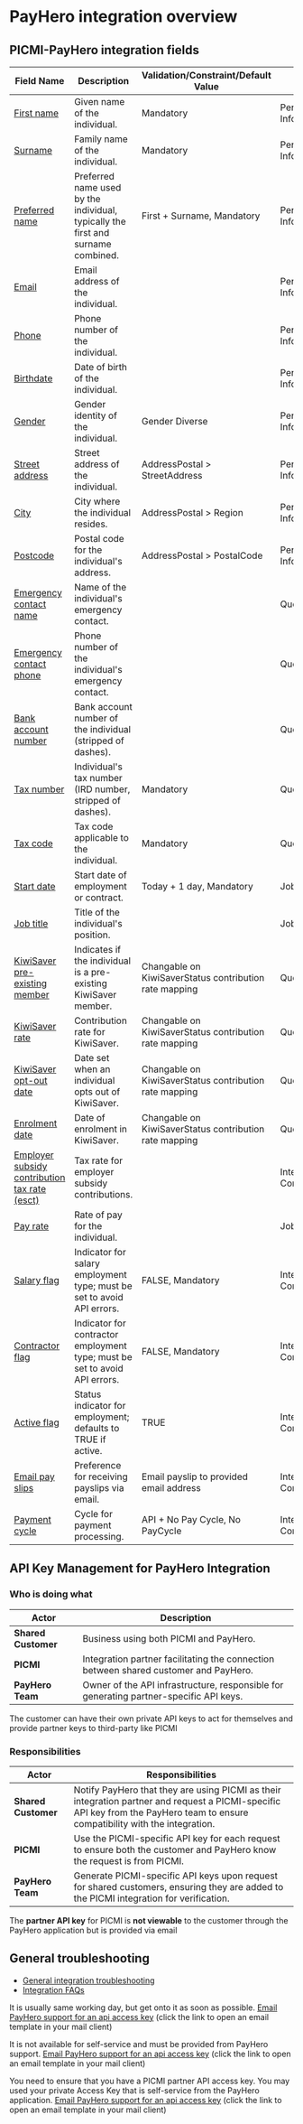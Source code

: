 # PayHero integration overview

## PICMI-PayHero integration fields

| Field Name                                                                                    | **Description**                                                                  | **Validation/Constraint/Default Value**                | **Source**                |
|-----------------------------------------------------------------------------------------------|----------------------------------------------------------------------------------|--------------------------------------------------------|---------------------------|
| [First name](#first-name)                                                                     | Given name of the individual.                                                    | Mandatory                                              | Personal Information      |
| [Surname](#surname)                                                                           | Family name of the individual.                                                   | Mandatory                                              | Personal Information      |
| [Preferred name](#preferred-name)                                                             | Preferred name used by the individual, typically the first and surname combined. | First + Surname, Mandatory                             | Personal Information      |
| [Email](#email)                                                                               | Email address of the individual.                                                 |                                                        | Personal Information      |
| [Phone](#phone)                                                                               | Phone number of the individual.                                                  |                                                        | Personal Information      |
| [Birthdate](#birthdate)                                                                       | Date of birth of the individual.                                                 |                                                        | Personal Information      |
| [Gender](#gender)                                                                             | Gender identity of the individual.                                               | Gender Diverse                                         | Personal Information      |
| [Street address](#street-address)                                                             | Street address of the individual.                                                | AddressPostal > StreetAddress                          | Personal Information      |
| [City](#city)                                                                                 | City where the individual resides.                                               | AddressPostal > Region                                 | Personal Information      |
| [Postcode](#postcode)                                                                         | Postal code for the individual's address.                                        | AddressPostal > PostalCode                             | Personal Information      |
| [Emergency contact name](#emergency-contact-name)                                             | Name of the individual's emergency contact.                                      |                                                        | Questions                 |
| [Emergency contact phone](#emergency-contact-phone)                                           | Phone number of the individual's emergency contact.                              |                                                        | Questions                 |
| [Bank account number](#bank-account-number)                                                   | Bank account number of the individual (stripped of dashes).                      |                                                        | Questions                 |
| [Tax number](#tax-number)                                                                     | Individual's tax number (IRD number, stripped of dashes).                        | Mandatory                                              | Questions                 |
| [Tax code](#tax-code)                                                                         | Tax code applicable to the individual.                                           | Mandatory                                              | Questions                 |
| [Start date](#start-date)                                                                     | Start date of employment or contract.                                            | Today + 1 day, Mandatory                               | Job                       |
| [Job title](#job-title)                                                                       | Title of the individual's position.                                              |                                                        | Job                       |
| [KiwiSaver pre-existing member](#kiwisaver-pre-existing-member)                               | Indicates if the individual is a pre-existing KiwiSaver member.                  | Changable on KiwiSaverStatus contribution rate mapping | Questions                 |
| [KiwiSaver rate](#kiwisaver-rate)                                                             | Contribution rate for KiwiSaver.                                                 | Changable on KiwiSaverStatus contribution rate mapping | Questions                 |
| [KiwiSaver opt-out date](#kiwisaver-opt-out-date)                                             | Date set when an individual opts out of KiwiSaver.                               | Changable on KiwiSaverStatus contribution rate mapping | Questions                 |
| [Enrolment date](#enrolment-date)                                                             | Date of enrolment in KiwiSaver.                                                  | Changable on KiwiSaverStatus contribution rate mapping | Questions                 |
| [Employer subsidy contribution tax rate (esct)](#employer-subsidy-contribution-tax-rate-esct) | Tax rate for employer subsidy contributions.                                     |                                                        | Integration Configuration |
| [Pay rate](#pay-rate)                                                                         | Rate of pay for the individual.                                                  |                                                        | Job                       |
| [Salary flag](#salary-flag)                                                                   | Indicator for salary employment type; must be set to avoid API errors.           | FALSE, Mandatory                                       | Integration Configuration |
| [Contractor flag](#contractor-flag)                                                           | Indicator for contractor employment type; must be set to avoid API errors.       | FALSE, Mandatory                                       | Integration Configuration |
| [Active flag](#active-flag)                                                                   | Status indicator for employment; defaults to TRUE if active.                     | TRUE                                                   | Integration Configuration |
| [Email pay slips](#email-pay-slips)                                                           | Preference for receiving payslips via email.                                     | Email payslip to provided email address                | Integration Configuration |
| [Payment cycle](#payment-cycle)                                                               | Cycle for payment processing.                                                    | API + No Pay Cycle, No PayCycle                        | Integration Configuration |

## API Key Management for PayHero Integration

### Who is doing what

| **Actor**           | **Description**                                                                        |
|---------------------|----------------------------------------------------------------------------------------|
| **Shared Customer** | Business using both PICMI and PayHero.                                                 |
| **PICMI**           | Integration partner facilitating the connection between shared customer and PayHero.   |
| **PayHero Team**    | Owner of the API infrastructure, responsible for generating partner-specific API keys. |

<prompt>

The customer can have their own private API keys to act for themselves and provide partner keys to third-party
like PICMI

</prompt>

### Responsibilities

| **Actor**           | **Responsibilities**                                                                                                                                                           |
|---------------------|--------------------------------------------------------------------------------------------------------------------------------------------------------------------------------|
| **Shared Customer** | Notify PayHero that they are using PICMI as their integration partner and request a PICMI-specific API key from the PayHero team to ensure compatibility with the integration. |
| **PICMI**           | Use the PICMI-specific API key for each request to ensure both the customer and PayHero know the request is from PICMI.                                                        |
| **PayHero Team**    | Generate PICMI-specific API keys upon request for shared customers, ensuring they are added to the PICMI integration for verification.                                         |

<prompt>

The **partner API key** for PICMI is **not viewable** to the customer through the PayHero application but is provided via
email

</prompt>


<explanation>

## General troubleshooting

- [General integration troubleshooting](integrations#troubleshooting)
- [Integration FAQs](../faqs#integrations)

<faq question="How long does it take for PayHero to respond with a key?">

It is usually same working day, but get onto it as soon as possible. <a href="mailto:
support@payhero.co.nz?subject=PICMI API access&body=Please provide me with the PICMI partner API access key">Email PayHero support for an api access key</a> (click the link to open an email template in your mail client)

</faq>

<faq question="Where is the PICMI api key in the application?">

It is not available for self-service and must be provided from PayHero support. <a href="mailto:
support@payhero.co.nz?subject=PICMI API access&body=Please provide me with the PICMI partner API access key">Email PayHero support for an api access key</a> (click the link to open an email template in your mail client)

</faq>


<faq question="I have the error Invalid API key, what should I do?">

You need to ensure that you have a PICMI partner API access key. You may used your private Access Key that is self-service from the PayHero application. <a href="mailto:
support@payhero.co.nz?subject=PICMI API access&body=Please provide me with the PICMI partner API access key">Email PayHero support for an api access key</a> (click the link to open an email template in your mail client)

</faq>


</explanation>
